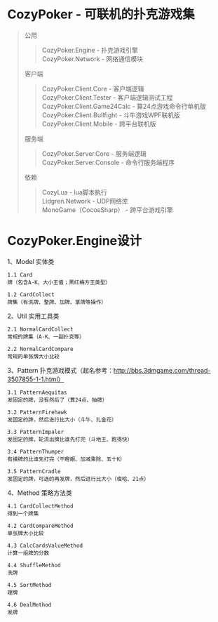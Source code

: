 CozyPoker - 可联机的扑克游戏集
===============================

> 公用
>
>> CozyPoker.Engine - 扑克游戏引擎  
>> CozyPoker.Network - 网络通信模块  
>
>
> 客户端
>
>> CozyPoker.Client.Core - 客户端逻辑  
>> CozyPoker.Client.Tester - 客户端逻辑测试工程  
>> CozyPoker.Client.Game24Calc - 算24点游戏命令行单机版  
>> CozyPoker.Client.Bullfight - 斗牛游戏WPF联机版  
>> CozyPoker.Client.Mobile - 跨平台联机版  
>
>
> 服务端
>
>> CozyPoker.Server.Core - 服务端逻辑  
>> CozyPoker.Server.Console - 命令行服务端程序  
>
>
> 依赖
>
>> CozyLua - lua脚本执行  
>> Lidgren.Network - UDP网络库  
>> MonoGame（CocosSharp） - 跨平台游戏引擎  
>>

CozyPoker.Engine设计
===============================

1、Model 实体类

    1.1 Card
    牌（包含A-K、大小王值；黑红梅方王类型）
    
    1.2 CardCollect
    牌集（有洗牌、整牌、加牌、拿牌等操作）

2、Util 实用工具类

    2.1 NormalCardCollect
    常规的牌集（A-K、一副扑克等）

    2.2 NormalCardCompare
    常规的单张牌大小比较

3、Pattern 扑克游戏模式（起名参考：http://bbs.3dmgame.com/thread-3507855-1-1.html）

    3.1 PatternAequitas
    发固定的牌，没有然后了（算24点、抽牌）
    
    3.2 PatternFirehawk
    发固定的牌，然后进行比大小（斗牛、扎金花）
    
    3.3 PatternImpaler
    发固定的牌，轮流出牌比谁先打完（斗地主、跑得快）
    
    3.4 PatternThumper
    有摸牌的比谁先打完（干瞪眼、加减乘除、五十K）

    3.5 PatternCradle
    发固定的牌，可选的再发牌，然后进行比大小（梭哈、21点）

4、Method 策略方法类

    4.1 CardCollectMethod
    得到一个牌集
    
    4.2 CardCompareMethod
    单张牌大小比较
    
    4.3 CalcCardsValueMethod
    计算一组牌的分数
    
    4.4 ShuffleMethod
    洗牌
    
    4.5 SortMethod
    理牌
    
    4.6 DealMethod
    发牌

